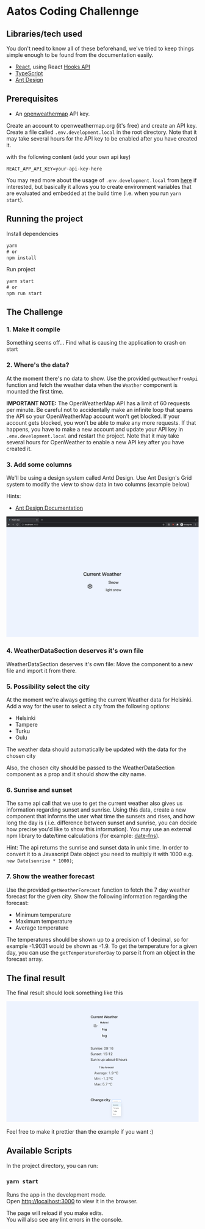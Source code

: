 # Aatos Coding Challennge

## Libraries/tech used

You don't need to know all of these beforehand, we've tried to keep things simple enough to be found from the documentation easily.

- [React](https://reactjs.org/), using React [Hooks API](https://reactjs.org/docs/hooks-intro.html)
- [TypeScript](https://www.typescriptlang.org/docs/)
- [Ant Design](https://ant.design/components/overview/)

## Prerequisites

* An [openweathermap](http://openweathermap.org/) API key.

Create an account to openweathermap.org (it's free) and create an API key. Create a file called `.env.development.local` in the root directory. Note that it may take several hours for the API key to be enabled after you have created it.

with the following content (add your own api key)

```
REACT_APP_API_KEY=your-api-key-here
```

You may read more about the usage of `.env.development.local` from [here](https://create-react-app.dev/docs/adding-custom-environment-variables/) if interested, but basically it allows you to create environment variables that are evaluated and embedded at the build time (i.e. when you run `yarn start`).

## Running the project

Install dependencies
```
yarn
# or 
npm install
```
Run project
```
yarn start
# or
npm run start
```



## The Challenge

### 1. Make it compile

Something seems off... Find what is causing the application to crash on start

### 2. Where's the data?

At the moment there's no data to show. Use the provided `getWeatherFromApi` function and fetch the weather data when the `Weather` component is mounted the first time.

**IMPORTANT NOTE:** The OpenWeatherMap API has a limit of 60 requests per minute. Be careful not to accidentally make an infinite loop that spams the API so your OpenWeatherMap account won't get blocked. If your account gets blocked, you won't be able to make any more requests. If that happens, you have to make a new account and update your API key in `.env.development.local` and restart the project. Note that it may take several hours for OpenWeather to enable a new API key after you have created it.

### 3. Add some columns

We'll be using a design system called Antd Design. Use Ant Design's Grid system to modify the view to show data in two columns (example below)

Hints:
* [Ant Design Documentation](https://ant.design/components/overview/)

![example](example.png "Example")


### 4. WeatherDataSection deserves it's own file

WeatherDataSection deserves it's own file: Move the component to a new file and import it from there.


### 5. Possibility select the city

At the moment we're always getting the current Weather data for Helsinki. Add a way for the user to select a city from the following options:

* Helsinki
* Tampere
* Turku
* Oulu

The weather data should automatically be updated with the data for the chosen city

Also, the chosen city should be passed to the WeatherDataSection component as a prop and it should show the city name.

### 6. Sunrise and sunset

The same api call that we use to get the current weather also gives us information regarding sunset and sunrise. Using this data, create a new component that informs the user what time the sunsets and rises, and how long the day is ( i.e. difference between sunset and sunrise, you can decide how precise you'd like to show this information). You may use an external npm library to date/time calculations (for example: [date-fns](https://date-fns.org/)).

Hint: The api returns the sunrise and sunset data in unix time. In order to convert it to a Javascript Date object you need to multiply it with 1000 e.g. `new Date(sunrise * 1000)`;


### 7. Show the weather forecast

Use the provided `getWeatherForecast` function to fetch the 7 day weather forecast for the given city. Show the following information regarding the forecast:

* Minimum temperature
* Maximum temperature
* Average temperature

The temperatures should be shown up to a precision of 1 decimal, so for example -1.9031 would be shown as -1.9. To get the temperature for a given day, you can use the `getTemperatureForDay` to parse it from an object in the forecast array.

## The final result

The final result should look something like this

![example2](example2.png "Example2")

Feel free to make it prettier than the example if you want :)

## Available Scripts

In the project directory, you can run:

### `yarn start`

Runs the app in the development mode.\
Open [http://localhost:3000](http://localhost:3000) to view it in the browser.

The page will reload if you make edits.\
You will also see any lint errors in the console.
